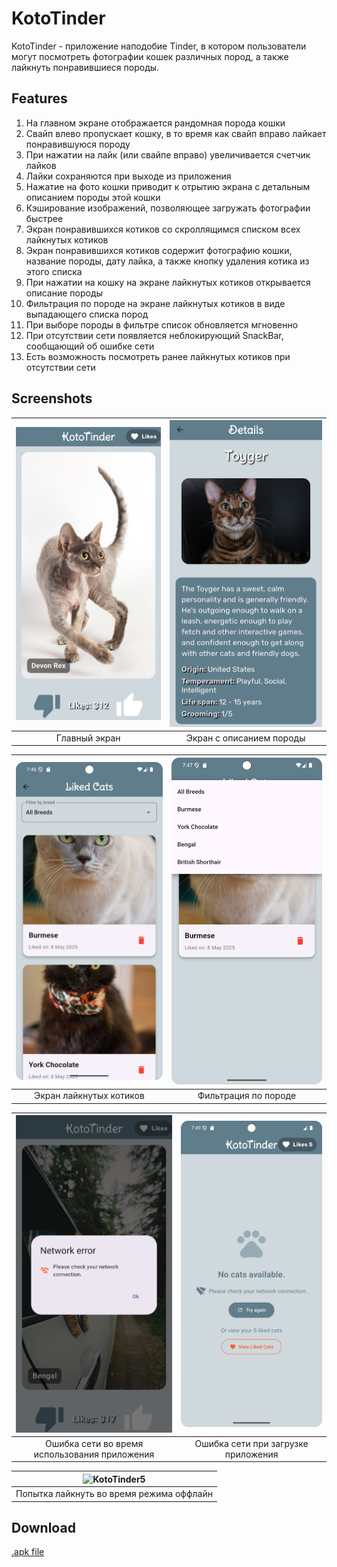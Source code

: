 # KotoTinder

KotoTinder - приложение наподобие Tinder, в котором пользователи могут посмотреть фотографии кошек различных пород, а также лайкнуть понравившиеся породы.

## Features

1. На главном экране отображается рандомная порода кошки
2. Свайп влево пропускает кошку, в то время как свайп вправо лайкает понравившуюся породу
3. При нажатии на лайк (или свайпе вправо) увеличивается счетчик лайков
4. Лайки сохраняются при выходе из приложения
5. Нажатие на фото кошки приводит к отрытию экрана с детальным описанием породы этой кошки
6. Кэширование изображений, позволяющее загружать фотографии быстрее
7. Экран понравившихся котиков со скроллящимся списком всех лайкнутых котиков
8. Экран понравившихся котиков содержит фотографию кошки, название породы, дату лайка, а также кнопку удаления котика из этого списка
9. При нажатии на кошку на экране лайкнутых котиков открывается описание породы
10. Фильтрация по породе на экране лайкнутых котиков в виде выпадающего списка пород
11. При выборе породы в фильтре список обновляется мгновенно
12. При отсутствии сети появляется неблокирующий SnackBar, сообщающий об ошибке сети
13. Есть возможность посмотреть ранее лайкнутых котиков при отсутствии сети

## Screenshots

| ![KotoTinder1](assets/readme/KotoTinder1.png) | ![KotoTinder2](assets/readme/KotoTinder2.png) |
|:---:|:---:|
| Главный экран | Экран с описанием породы |

| ![KotoTinder3](assets/readme/KotoTinder3.png) | ![KotoTinder4](assets/readme/KotoTinder4.png) |
|:---:|:---:|
| Экран лайкнутых котиков | Фильтрация по породе |

| ![KotoTinder5](assets/readme/KotoTinder5.png) | ![KotoTinder6](assets/readme/KotoTinder6.png) |
|:---:|:---:|
| Ошибка сети во время использования приложения | Ошибка сети при загрузке приложения |

| ![KotoTinder5](assets/readme/KotoTinder7.png) |
|:---:|
| Попытка лайкнуть во время режима оффлайн |

## Download

[.apk file](https://github.com/Alsmrnv/KotoTinder/releases/tag/v.2.0.0)

